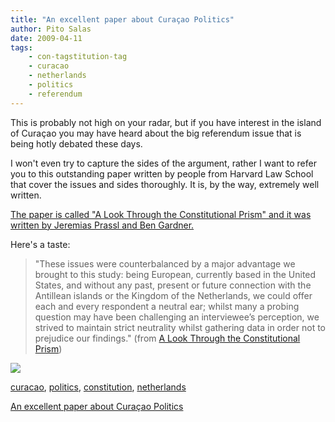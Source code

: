 ```yaml
---
title: "An excellent paper about Curaçao Politics"
author: Pito Salas
date: 2009-04-11
tags:
    - con-tagstitution-tag
    - curacao
    - netherlands
    - politics
    - referendum
---
```




This is probably not high on your radar, but if you have interest in the
island of Curaçao you may have heard about the big referendum issue that is
being hotly debated these days.

I won't even try to capture the sides of the argument, rather I want to refer
you to this outstanding paper written by people from Harvard Law School that
cover the issues and sides thoroughly. It is, by the way, extremely well
written.

[The paper is called "A Look Through the Constitutional Prism" and it was
written by Jeremias Prassl and Ben
Gardner.](<http://www.ekvandoorne.com/newsimages/9037_Onderzoeksverslag_lr.pdf>)

Here's a taste:

> "These issues were counterbalanced by a major advantage we brought to this
> study: being European, currently based in the United States, and without any
> past, present or future connection with the Antillean islands or the Kingdom
> of the Netherlands, we could offer each and every respondent a neutral ear;
> whilst many a probing question may have been challenging an interviewee’s
> perception, we strived to maintain strict neutrality whilst gathering data
> in order not to prejudice our findings." (from [A Look Through the
> Constitutional
> Prism](<http://www.ekvandoorne.com/newsimages/9037_Onderzoeksverslag_lr.pdf>))

![](https://i0.wp.com/img.zemanta.com/pixy.gif?w=584)

[curacao](<http://technorati.com/tag/curacao>),
[politics](<http://technorati.com/tag/politics>),
[constitution](<http://technorati.com/tag/constitution>),
[netherlands](<http://technorati.com/tag/netherlands>)


[An excellent paper about Curaçao Politics](None)

